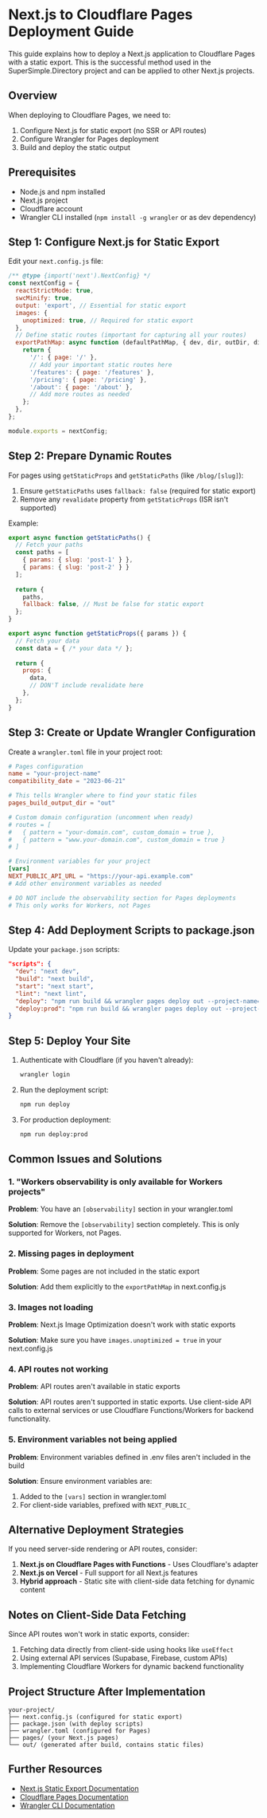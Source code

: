 # Next.js to Cloudflare Pages Deployment Guide

This guide explains how to deploy a Next.js application to Cloudflare Pages with a static export. This is the successful method used in the SuperSimple.Directory project and can be applied to other Next.js projects.

## Overview

When deploying to Cloudflare Pages, we need to:

1. Configure Next.js for static export (no SSR or API routes)
2. Configure Wrangler for Pages deployment
3. Build and deploy the static output

## Prerequisites

- Node.js and npm installed
- Next.js project
- Cloudflare account
- Wrangler CLI installed (`npm install -g wrangler` or as dev dependency)

## Step 1: Configure Next.js for Static Export

Edit your `next.config.js` file:

```js
/** @type {import('next').NextConfig} */
const nextConfig = {
  reactStrictMode: true,
  swcMinify: true,
  output: 'export', // Essential for static export
  images: {
    unoptimized: true, // Required for static export
  },
  // Define static routes (important for capturing all your routes)
  exportPathMap: async function (defaultPathMap, { dev, dir, outDir, distDir, buildId }) {
    return {
      '/': { page: '/' },
      // Add your important static routes here
      '/features': { page: '/features' },
      '/pricing': { page: '/pricing' },
      '/about': { page: '/about' },
      // Add more routes as needed
    };
  },
};

module.exports = nextConfig;
```

## Step 2: Prepare Dynamic Routes

For pages using `getStaticProps` and `getStaticPaths` (like `/blog/[slug]`):

1. Ensure `getStaticPaths` uses `fallback: false` (required for static export)
2. Remove any `revalidate` property from `getStaticProps` (ISR isn't supported)

Example:

```js
export async function getStaticPaths() {
  // Fetch your paths
  const paths = [
    { params: { slug: 'post-1' } },
    { params: { slug: 'post-2' } }
  ];
  
  return {
    paths,
    fallback: false, // Must be false for static export
  };
}

export async function getStaticProps({ params }) {
  // Fetch your data
  const data = { /* your data */ };
  
  return {
    props: {
      data,
      // DON'T include revalidate here
    },
  };
}
```

## Step 3: Create or Update Wrangler Configuration

Create a `wrangler.toml` file in your project root:

```toml
# Pages configuration
name = "your-project-name"
compatibility_date = "2023-06-21"

# This tells Wrangler where to find your static files
pages_build_output_dir = "out"

# Custom domain configuration (uncomment when ready)
# routes = [
#   { pattern = "your-domain.com", custom_domain = true },
#   { pattern = "www.your-domain.com", custom_domain = true }
# ]

# Environment variables for your project
[vars]
NEXT_PUBLIC_API_URL = "https://your-api.example.com"
# Add other environment variables as needed

# DO NOT include the observability section for Pages deployments
# This only works for Workers, not Pages
```

## Step 4: Add Deployment Scripts to package.json

Update your `package.json` scripts:

```json
"scripts": {
  "dev": "next dev",
  "build": "next build",
  "start": "next start",
  "lint": "next lint",
  "deploy": "npm run build && wrangler pages deploy out --project-name=your-project-name",
  "deploy:prod": "npm run build && wrangler pages deploy out --project-name=your-project-name --branch=main --commit-dirty=true"
}
```

## Step 5: Deploy Your Site

1. Authenticate with Cloudflare (if you haven't already):
   ```bash
   wrangler login
   ```

2. Run the deployment script:
   ```bash
   npm run deploy
   ```

3. For production deployment:
   ```bash
   npm run deploy:prod
   ```

## Common Issues and Solutions

### 1. "Workers observability is only available for Workers projects"

**Problem**: You have an `[observability]` section in your wrangler.toml

**Solution**: Remove the `[observability]` section completely. This is only supported for Workers, not Pages.

### 2. Missing pages in deployment

**Problem**: Some pages are not included in the static export

**Solution**: Add them explicitly to the `exportPathMap` in next.config.js

### 3. Images not loading

**Problem**: Next.js Image Optimization doesn't work with static exports

**Solution**: Make sure you have `images.unoptimized = true` in your next.config.js

### 4. API routes not working

**Problem**: API routes aren't available in static exports

**Solution**: API routes aren't supported in static exports. Use client-side API calls to external services or use Cloudflare Functions/Workers for backend functionality.

### 5. Environment variables not being applied

**Problem**: Environment variables defined in .env files aren't included in the build

**Solution**: Ensure environment variables are:
1. Added to the `[vars]` section in wrangler.toml
2. For client-side variables, prefixed with `NEXT_PUBLIC_`

## Alternative Deployment Strategies

If you need server-side rendering or API routes, consider:

1. **Next.js on Cloudflare Pages with Functions** - Uses Cloudflare's adapter
2. **Next.js on Vercel** - Full support for all Next.js features
3. **Hybrid approach** - Static site with client-side data fetching for dynamic content

## Notes on Client-Side Data Fetching

Since API routes won't work in static exports, consider:

1. Fetching data directly from client-side using hooks like `useEffect`
2. Using external API services (Supabase, Firebase, custom APIs)
3. Implementing Cloudflare Workers for dynamic backend functionality

## Project Structure After Implementation

```
your-project/
├── next.config.js (configured for static export)
├── package.json (with deploy scripts)
├── wrangler.toml (configured for Pages)
├── pages/ (your Next.js pages)
└── out/ (generated after build, contains static files)
```

## Further Resources

- [Next.js Static Export Documentation](https://nextjs.org/docs/pages/building-your-application/deploying/static-exports)
- [Cloudflare Pages Documentation](https://developers.cloudflare.com/pages/)
- [Wrangler CLI Documentation](https://developers.cloudflare.com/workers/wrangler/)